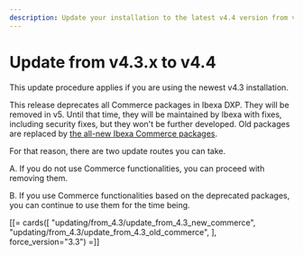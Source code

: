 ```yaml
---
description: Update your installation to the latest v4.4 version from v4.3.x.
---
```


# Update from v4.3.x to v4.4

This update procedure applies if you are using the newest v4.3 installation.

This release deprecates all Commerce packages in Ibexa DXP. They will be removed in v5.
Until that time, they will be maintained by Ibexa with fixes, including security fixes, but they won't be further developed.
Old packages are replaced by [the all-new Ibexa Commerce packages](ibexa_dxp_v4.4.md#all-new-ibexa-commerce-packages).

For that reason, there are two update routes you can take.

A. If you do not use Commerce functionalities, you can proceed with removing them.

B. If you use Commerce functionalities based on the deprecated packages, you can continue to use them for the time being.

[[= cards([
"updating/from_4.3/update_from_4.3_new_commerce",
"updating/from_4.3/update_from_4.3_old_commerce",
], force_version="3.3") =]]
